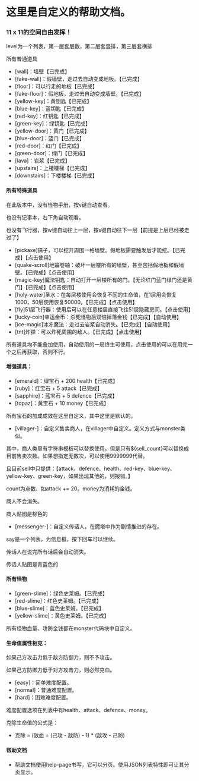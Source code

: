 
# 这里是自定义的帮助文档。

### 11 x 11的空间自由发挥！

level为一个列表，第一层套层数，第二层套竖排，第三层套横排

所有普通道具
- [wall]：墙壁【已完成】
- [fake-wall]：假墙壁，走过去自动变成地板。【已完成】
- [floor]：可以行走的地板【已完成】
- [fake-floor]：假地板，走过去自动变成墙壁。【已完成】
- [yellow-key]：黄钥匙【已完成】
- [blue-key]：蓝钥匙【已完成】
- [red-key]：红钥匙【已完成】
- [green-key]：绿钥匙【已完成】
- [yellow-door]：黄门【已完成】
- [blue-door]：蓝门【已完成】
- [red-door]：红门【已完成】
- [green-door]：绿门【已完成】
- [lava]：岩浆【已完成】
- [upstairs]：上楼楼梯【已完成】
- [downstairs]：下楼楼梯【已完成】

#### 所有特殊道具

在此版本中，没有怪物手册，按v键自动查看。

也没有记事本，右下角自动观看。

也没有飞行器，按w键自动往上一层，按s键自动往下一层【前提是上层已经被走过了】

- [pickaxe]镐子，可以挖开周围一格墙壁。假地板需要触发后才能挖。【已完成】【点击使用】
- [quake-scroll]地震卷轴：破坏一层楼所有的墙壁，甚至包括假地板和假墙壁。【已完成】【点击使用】
- [magic-key]魔法钥匙：自动打开一层楼所有的门。【无论红门蓝门绿门还是黄门】【已完成】【点击使用】
- [holy-water]圣水：在每层楼使用会恢复不同的生命值，在1层用会恢复1000，50层使用恢复50000。【已完成】【点击使用】
- [fly]51层飞行器：使用后可以在任意楼层直接飞往51层隐藏房间。【点击使用】
- [lucky-coin]幸运金币：杀死怪物后双倍掉落金钱【已完成】【自动使用】
- [ice-magic]冰冻魔法：走过去岩浆自动消失。【已完成】【自动使用】
- [tnt]炸弹：可以炸死周围的敌人。【已完成】【点击使用】

所有道具均不能叠加使用，自动使用的一局终生可使用，点击使用的可以在用完一个之后再获取，否则不行。

#### 增强道具：

- [emerald]：绿宝石 + 200 health【已完成】
- [ruby]：红宝石 + 5 attack【已完成】
- [sapphire]：蓝宝石 + 5 defence【已完成】
- [topaz]：黄宝石 + 10 money【已完成】

所有宝石的加成成效在这里自定义，其中这里是默认的。

- [villager-<name>]：自定义售卖商人，在villager中自定义。定义方式与monster类似。

其中，商人类里有字符串模板可以替换使用。但是只有${sell_count}可以替换成目前售卖次数。如果想指定无数次，可以使用9999999代替。

且目前sell中只提供：【attack、defence、health、red-key、blue-key、yellow-key、green-key，如果出现其他的，则报错。】

count为点数、如attack += 20。money为消耗的金钱。

商人不会消失。

商人贴图是棕色的

- [messenger-<name>]：自定义传话人，在魔塔中作为剧情推进的存在。

say是一个列表，为信息框，按下回车可以继续。

传话人在说完所有话后会自动消失。

传话人贴图是青蓝色的

#### 所有怪物

- [green-slime]：绿色史莱姆。【已完成】
- [red-slime]：红色史莱姆。【已完成】
- [blue-slime]：蓝色史莱姆。【已完成】
- [yellow-slime]：黄色史莱姆。【已完成】

所有怪物血量、攻防金钱都在monster代码块中自定义。

#### 生命值属性相克：

如果己方攻击力低于敌方防御力，则不予攻击。

如果己方防御力低于对方攻击力，则必然克血。

- [easy]：简单难度配置。
- [normal]：普通难度配置。
- [hard]：困难难度配置。

难度配置选项在列表中有health、attack、defence、money。

克除生命值的公式是：

- 克除 = (敌血 ÷ (己攻 - 敌防) - 1) * (敌攻 - 己防)

#### 帮助文档

- 帮助文档使用help-page书写，它可以分页。使用JSON列表特性即可让其分页显示。
